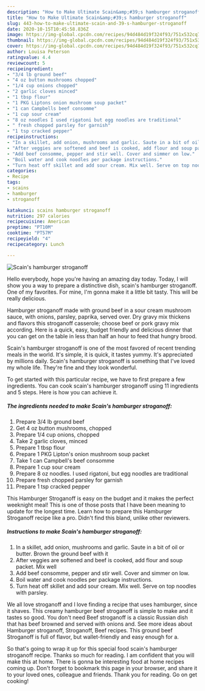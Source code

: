 ```yaml
---
description: "How to Make Ultimate Scain&amp;#39;s hamburger stroganoff"
title: "How to Make Ultimate Scain&amp;#39;s hamburger stroganoff"
slug: 443-how-to-make-ultimate-scain-and-39-s-hamburger-stroganoff
date: 2020-10-15T10:45:58.836Z
image: https://img-global.cpcdn.com/recipes/94d484d19f324f93/751x532cq70/scains-hamburger-stroganoff-recipe-main-photo.jpg
thumbnail: https://img-global.cpcdn.com/recipes/94d484d19f324f93/751x532cq70/scains-hamburger-stroganoff-recipe-main-photo.jpg
cover: https://img-global.cpcdn.com/recipes/94d484d19f324f93/751x532cq70/scains-hamburger-stroganoff-recipe-main-photo.jpg
author: Louisa Peterson
ratingvalue: 4.4
reviewcount: 5
recipeingredient:
- "3/4 lb ground beef"
- "4 oz button mushrooms chopped"
- "1/4 cup onions chopped"
- "2 garlic cloves minced"
- "1 tbsp flour"
- "1 PKG Liptons onion mushroom soup packet"
- "1 can Campbells beef consomme"
- "1 cup sour cream"
- "8 oz noodles I used rigatoni but egg noodles are traditional"
- " fresh chopped parsley for garnish"
- "1 tsp cracked pepper"
recipeinstructions:
- "In a skillet, add onion, mushrooms and garlic. Saute in a bit of oil or butter. Brown the ground beef with it"
- "After veggies are softened and beef is cooked, add flour and soup packet. Mix well"
- "Add beef consomme, pepper and stir well. Cover and simmer on low."
- "Boil water and cook noodles per package instructions."
- "Turn heat off skillet and add sour cream. Mix well. Serve on top noodles with parsley."
categories:
- Recipe
tags:
- scains
- hamburger
- stroganoff

katakunci: scains hamburger stroganoff 
nutrition: 297 calories
recipecuisine: American
preptime: "PT10M"
cooktime: "PT57M"
recipeyield: "4"
recipecategory: Lunch

---
```



![Scain&#39;s hamburger stroganoff](https://img-global.cpcdn.com/recipes/94d484d19f324f93/751x532cq70/scains-hamburger-stroganoff-recipe-main-photo.jpg)

Hello everybody, hope you're having an amazing day today. Today, I will show you a way to prepare a distinctive dish, scain&#39;s hamburger stroganoff. One of my favorites. For mine, I'm gonna make it a little bit tasty. This will be really delicious.

Hamburger stroganoff made with ground beef in a sour cream mushroom sauce, with onions, parsley, paprika, served over. Dry gravy mix thickens and flavors this stroganoff casserole; choose beef or pork gravy mix according. Here is a quick, easy, budget friendly and delicious dinner that you can get on the table in less than half an hour to feed that hungry brood.

Scain&#39;s hamburger stroganoff is one of the most favored of recent trending meals in the world. It's simple, it is quick, it tastes yummy. It's appreciated by millions daily. Scain&#39;s hamburger stroganoff is something that I've loved my whole life. They're fine and they look wonderful.


To get started with this particular recipe, we have to first prepare a few ingredients. You can cook scain&#39;s hamburger stroganoff using 11 ingredients and 5 steps. Here is how you can achieve it.

<!--inarticleads1-->

##### The ingredients needed to make Scain&#39;s hamburger stroganoff:

1. Prepare 3/4 lb ground beef
1. Get 4 oz button mushrooms, chopped
1. Prepare 1/4 cup onions, chopped
1. Take 2 garlic cloves, minced
1. Prepare 1 tbsp flour
1. Prepare 1 PKG Lipton&#39;s onion mushroom soup packet
1. Take 1 can Campbell&#39;s beef consomme
1. Prepare 1 cup sour cream
1. Prepare 8 oz noodles. I used rigatoni, but egg noodles are traditional
1. Prepare  fresh chopped parsley for garnish
1. Prepare 1 tsp cracked pepper


This Hamburger Stroganoff is easy on the budget and it makes the perfect weeknight meal! This is one of those posts that I have been meaning to update for the longest time. Learn how to prepare this Hamburger Stroganoff recipe like a pro. Didn&#39;t find this bland, unlike other reviewers. 

<!--inarticleads2-->

##### Instructions to make Scain&#39;s hamburger stroganoff:

1. In a skillet, add onion, mushrooms and garlic. Saute in a bit of oil or butter. Brown the ground beef with it
1. After veggies are softened and beef is cooked, add flour and soup packet. Mix well
1. Add beef consomme, pepper and stir well. Cover and simmer on low.
1. Boil water and cook noodles per package instructions.
1. Turn heat off skillet and add sour cream. Mix well. Serve on top noodles with parsley.


We all love stroganoff and I love finding a recipe that uses hamburger, since it shaves. This creamy hamburger beef stroganoff is simple to make and it tastes so good. You don&#39;t need Beef stroganoff is a classic Russian dish that has beef browned and served with onions and. See more ideas about Hamburger stroganoff, Stroganoff, Beef recipes. This ground beef Stroganoff is full of flavor, but wallet-friendly and easy enough for a. 

So that's going to wrap it up for this special food scain&#39;s hamburger stroganoff recipe. Thanks so much for reading. I am confident that you will make this at home. There is gonna be interesting food at home recipes coming up. Don't forget to bookmark this page in your browser, and share it to your loved ones, colleague and friends. Thank you for reading. Go on get cooking!
